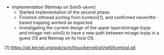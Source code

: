- Implementation (Netmap on Solo5-ukvm)
  - Started implementation of the second phase.
  - Finished iothread porting from kvmtool[1], and confirmed ioeventfd-based trapping worked as expected.
  - Investigating the current design of the upper layers(mirage-tcpip and mirage-net-solo5) to have a new path between mirage-tcpip in a guest OS and Netmap on its host OS.
  
[1] https://git.kernel.org/pub/scm/linux/kernel/git/will/kvmtool.git
